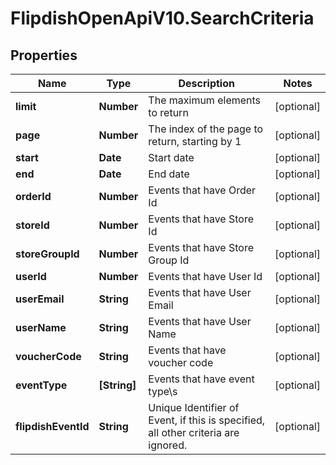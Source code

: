 # FlipdishOpenApiV10.SearchCriteria

## Properties
Name | Type | Description | Notes
------------ | ------------- | ------------- | -------------
**limit** | **Number** | The maximum elements to return | [optional] 
**page** | **Number** | The index of the page to return, starting by 1 | [optional] 
**start** | **Date** | Start date | [optional] 
**end** | **Date** | End date | [optional] 
**orderId** | **Number** | Events that have Order Id | [optional] 
**storeId** | **Number** | Events that have Store Id | [optional] 
**storeGroupId** | **Number** | Events that have Store Group Id | [optional] 
**userId** | **Number** | Events that have User Id | [optional] 
**userEmail** | **String** | Events that have User Email | [optional] 
**userName** | **String** | Events that have User Name | [optional] 
**voucherCode** | **String** | Events that have voucher code | [optional] 
**eventType** | **[String]** | Events that have event type\\s | [optional] 
**flipdishEventId** | **String** | Unique Identifier of Event, if this is specified, all other criteria are ignored. | [optional] 


